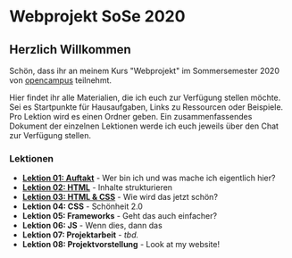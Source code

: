 # Webprojekt SoSe 2020

## Herzlich Willkommen

Schön, dass ihr an meinem Kurs "Webprojekt" im Sommersemester 2020 von [opencampus](https://edu.opencampus.sh/) teilnehmt.

Hier findet ihr alle Materialien, die ich euch zur Verfügung stellen möchte. Sei es Startpunkte für Hausaufgaben, Links zu Ressourcen oder Beispiele. Pro Lektion wird es einen Ordner geben. Ein zusammenfassendes Dokument der einzelnen Lektionen werde ich euch jeweils über den Chat zur Verfügung stellen.

### Lektionen

- [**Lektion 01: Auftakt**](https://github.com/bastibuck/webprojekt-sose-2020/tree/master/lesson-01) - Wer bin ich und was mache ich eigentlich hier?
- [**Lektion 02: HTML**](https://github.com/bastibuck/webprojekt-sose-2020/tree/master/lesson-02) - Inhalte strukturieren
- [**Lektion 03: HTML & CSS**](https://github.com/bastibuck/webprojekt-sose-2020/tree/master/lesson-03) - Wie wird das jetzt schön?
- **Lektion 04: CSS** - Schönheit 2.0
- **Lektion 05: Frameworks** - Geht das auch einfacher?
- **Lektion 06: JS** - Wenn dies, dann das
- **Lektion 07: Projektarbeit** - _tbd._
- **Lektion 08: Projektvorstellung** - Look at my website!

